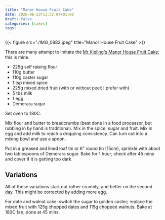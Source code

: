 ```yaml
---
title: "Manor House Fruit Cake"
date: 2020-06-23T11:37:07+01:00
draft: false
categories: [cakes]
tags: 
---
```

{{< figure src="./IMG_0882.jpeg" title="Manor House Fruit Cake" >}}

There are many attempt to imitate the [Mr Kipling's Manor House Fruit Cake](https://m.youtube.com/watch?v=6KDNvE0p174); this is mine.

- 225g self raising flour
- 110g butter
- 110g caster sugar
- 1 tsp mixed spice
- 225g mixed dried fruit (with or without peel; I prefer with)
- 5 tbs milk
- 1 egg
- Demerara sugar

Set oven to 180C.

Mix flour and butter to breadcrumbs (best done in a food processor, but rubbing in by hand is traditional).  Mix in the spice, sugar and fruit. Mix in egg and add milk to reach a dropping consistency. Can turn out into a mixing bowl and use a spoon.

Put in a greased and lined loaf tin or 6” round tin (15cm), sprinkle with about two tablespoons of Demerara sugar. Bake for 1 hour; check after 45 mins and cover if it is getting too dark.

## Variations
All of these variations start out rather crumbly, and better on the second day. This might be corrected by adding more egg.

For date and walnut cake: switch the sugar to golden caster; replace the mixed fruit with 125g chopped dates and 115g chopped walnuts. Bake at 180C fan, done at 45 mins. 